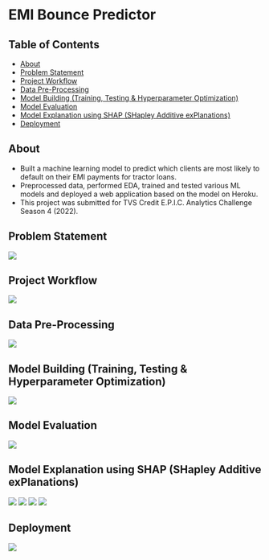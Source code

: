# __EMI Bounce Predictor__

## Table of Contents
- [About](#about)
- [Problem Statement](#problem-statement)
- [Project Workflow](#project-workflow)
- [Data Pre-Processing](#data-pre-processing)
- [Model Building (Training, Testing & Hyperparameter Optimization)](#model-building-training-testing--hyperparameter-optimization)
- [Model Evaluation](#project-workflow)
- [Model Explanation using SHAP (SHapley Additive exPlanations)](#model-explanation-using-shap-shapley-additive-explanations)
- [Deployment](#deployment)


## About
- Built a machine learning model to predict which clients are most likely to default on their EMI payments for tractor loans. 
- Preprocessed data, performed EDA, trained and tested various ML models and deployed a web application based on the model on Heroku.
- This project was submitted for TVS Credit E.P.I.C. Analytics Challenge Season 4 (2022).

## Problem Statement

<img src="data/images/Slide2.PNG">

## Project Workflow

<img src="data/images/Slide3.PNG">

## Data Pre-Processing

<img src="data/images/Slide4.PNG">

## Model Building (Training, Testing & Hyperparameter Optimization)

<img src="data/images/Slide5.PNG">

## Model Evaluation

<img src="data/images/Slide6.PNG">

## Model Explanation using SHAP (SHapley Additive exPlanations)

<img src="data/images/Slide7.PNG">

<img src="data/images/Slide8.PNG">

<img src="data/images/Slide9.PNG">

<img src="data/images/Slide10.PNG">

## Deployment

<img src="data/images/Slide11.PNG">



